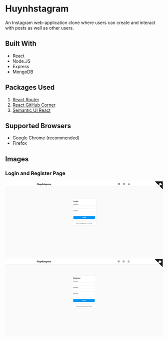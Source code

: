 # Huynhstagram

An Instagram web-application clone where users can create and interact with posts as well as other users.

## Built With

- React
- Node.JS
- Express
- MongoDB

## Packages Used

1. [React Router](https://www.npmjs.com/package/react-router)
2. [React GitHub Corner](https://www.npmjs.com/package/react-github-corner)
3. [Semantic UI React](https://react.semantic-ui.com/)

## Supported Browsers

- Google Chrome (recommended)
- Firefox

## Images

### Login and Register Page

![Image](images/login.JPG)
![Image](images/register.JPG)
